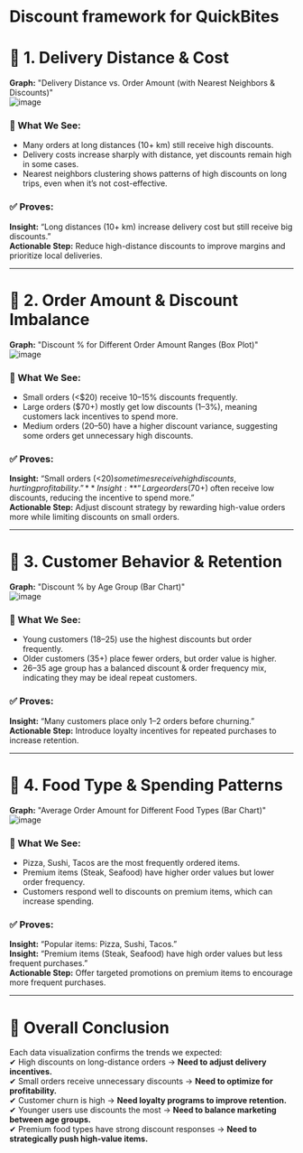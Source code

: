 
# Discount framework for QuickBites
# 📌 1. Delivery Distance & Cost  
**Graph:** "Delivery Distance vs. Order Amount (with Nearest Neighbors & Discounts)"  
![image](https://github.com/user-attachments/assets/60973708-2b57-4dca-9229-434603d525ab)

### 🔹 What We See:  
- Many orders at long distances (10+ km) still receive high discounts.  
- Delivery costs increase sharply with distance, yet discounts remain high in some cases.  
- Nearest neighbors clustering shows patterns of high discounts on long trips, even when it’s not cost-effective.  

### ✅ Proves:  
**Insight:** “Long distances (10+ km) increase delivery cost but still receive big discounts.”  
**Actionable Step:** Reduce high-distance discounts to improve margins and prioritize local deliveries.  

---

# 📌 2. Order Amount & Discount Imbalance  
**Graph:** "Discount % for Different Order Amount Ranges (Box Plot)"  
![image](https://github.com/user-attachments/assets/8601a9a1-4fc3-4577-b626-2674527768a1)

### 🔹 What We See:  
- Small orders (<$20) receive 10–15% discounts frequently.  
- Large orders ($70+) mostly get low discounts (1–3%), meaning customers lack incentives to spend more.  
- Medium orders ($20–$50) have a higher discount variance, suggesting some orders get unnecessary high discounts.  

### ✅ Proves:  
**Insight:** “Small orders (<$20) sometimes receive high discounts, hurting profitability.”  
**Insight:** “Large orders ($70+) often receive low discounts, reducing the incentive to spend more.”  
**Actionable Step:** Adjust discount strategy by rewarding high-value orders more while limiting discounts on small orders.  

---

# 📌 3. Customer Behavior & Retention  
**Graph:** "Discount % by Age Group (Bar Chart)"  
![image](https://github.com/user-attachments/assets/274c1353-7f54-484a-9e6c-fcf1f5481541)

### 🔹 What We See:  
- Young customers (18–25) use the highest discounts but order frequently.  
- Older customers (35+) place fewer orders, but order value is higher.  
- 26–35 age group has a balanced discount & order frequency mix, indicating they may be ideal repeat customers.  

### ✅ Proves:  
**Insight:** “Many customers place only 1–2 orders before churning.”  
**Actionable Step:** Introduce loyalty incentives for repeated purchases to increase retention.  

---

# 📌 4. Food Type & Spending Patterns  
**Graph:** "Average Order Amount for Different Food Types (Bar Chart)"  
![image](https://github.com/user-attachments/assets/a4b9af85-93b4-4d5f-b460-771abbf50a06)

### 🔹 What We See:  
- Pizza, Sushi, Tacos are the most frequently ordered items.  
- Premium items (Steak, Seafood) have higher order values but lower order frequency.  
- Customers respond well to discounts on premium items, which can increase spending.  

### ✅ Proves:  
**Insight:** “Popular items: Pizza, Sushi, Tacos.”  
**Insight:** “Premium items (Steak, Seafood) have high order values but less frequent purchases.”  
**Actionable Step:** Offer targeted promotions on premium items to encourage more frequent purchases.  

---

# 🔮 Overall Conclusion  
Each data visualization confirms the trends we expected:  
✔ High discounts on long-distance orders → **Need to adjust delivery incentives.**  
✔ Small orders receive unnecessary discounts → **Need to optimize for profitability.**  
✔ Customer churn is high → **Need loyalty programs to improve retention.**  
✔ Younger users use discounts the most → **Need to balance marketing between age groups.**  
✔ Premium food types have strong discount responses → **Need to strategically push high-value items.**  


